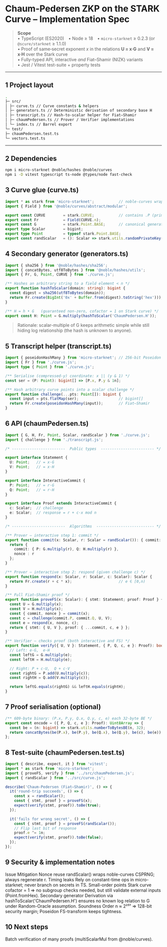 # Chaum-Pedersen ZKP on the STARK Curve – **Implementation Spec**

> **Scope**  
> • TypeScript (ES2020) • Node ≥ 18 • `micro-starknet` ≥ 0.2.3 (or `@scure/starknet` ≥ 1.1.0)  
> • Proof of same‐secret exponent *x* in the relations **U = x·G** and **V = x·H** over the Stark curve  
> • Fully-typed API, interactive *and* Fiat–Shamir (NIZK) variants  
> • Jest / Vitest test-suite + property tests

---

## 1  Project layout

```bash
.
├─ src/
│ ├─ curve.ts // Curve constants & helpers
│ ├─ generators.ts // Deterministic derivation of secondary base H
│ ├─ transcript.ts // Hash-to-scalar helper for Fiat–Shamir
│ ├─ chaumPedersen.ts // Prover / Verifier implementations
│ └─ index.ts // Barrel export
└─ test/
├─ chaumPedersen.test.ts
└─ vectors.test.ts
```

---

## 2  Dependencies

```bash
npm i micro-starknet @noble/hashes @noble/curves
npm i -D vitest typescript ts-node @types/node fast-check
```
## 3 Curve glue (curve.ts)
```ts
import * as stark from 'micro-starknet';           // noble-curves wrapper :contentReference[oaicite:0]{index=0}
import { Field } from '@noble/curves/abstract/modular';

export const CURVE        = stark.CURVE;           // contains .P (prime) & .n (order)
export const Fr           = Field(CURVE.n);
export const G            = stark.Point.BASE;      // canonical generator
export type Scalar        = bigint;
export type Point         = typeof stark.Point.BASE;
export const randScalar   = (): Scalar => stark.utils.randomPrivateKey(); // 1 ≤ k < n
```

## 4 Secondary generator (generators.ts)
```ts
import { sha256 } from '@noble/hashes/sha256';
import { concatBytes, utf8ToBytes } from '@noble/hashes/utils';
import { Fr, G, Point, CURVE } from './curve.js';

/** Hashes an arbitrary string to a field element < n */
export function hashToScalar(domain: string): bigint {
  const digest = sha256(utf8ToBytes(domain));
  return Fr.create(BigInt('0x' + Buffer.from(digest).toString('hex')));
}

/** H = h • G   (guaranteed non-zero, cofactor = 1 on Stark curve) */
export const H: Point = G.multiply(hashToScalar('ChaumPedersen.H'));
```
>Rationale: scalar-multiple of G keeps arithmetic simple while still hiding log relationship (the hash is unknown to anyone).

## 5 Transcript helper (transcript.ts)
```ts
import { poseidonHashMany } from 'micro-starknet'; // 256-bit Poseidon is already shipped
import { Fr } from './curve.js';
import type { Point } from './curve.js';

/** Serialise (compressed-y) coordinate: x || (y & 1) */
const ser = (P: Point): bigint[] => [P.x, P.y & 1n];

/** Hash arbitrary curve points into a scalar challenge */
export function challenge(...pts: Point[]): bigint {
  const input = pts.flatMap(ser);                  // bigint[]
  return Fr.create(poseidonHashMany(input));       // Fiat–Shamir
}
```

## 6 API (chaumPedersen.ts)
```ts
import { G, H, Fr, Point, Scalar, randScalar } from './curve.js';
import { challenge } from './transcript.js';

/* ------------------------  Public types  ------------------------ */

export interface Statement {
  U: Point;   // = x·G
  V: Point;   // = x·H
}

export interface InteractiveCommit {
  P: Point;   // = r·G
  Q: Point;   // = r·H
}

export interface Proof extends InteractiveCommit {
  c: Scalar;  // challenge
  e: Scalar;  // response = r + c·x mod n
}

/* ------------------------  Algorithms  -------------------------- */

/** Prover – interactive step 1: commit */
export function commit(x: Scalar, r: Scalar = randScalar()): { commit: InteractiveCommit; nonce: Scalar } {
  return { 
    commit: { P: G.multiply(r), Q: H.multiply(r) },
    nonce : r
  };
}

/** Prover – interactive step 2: respond (given challenge c) */
export function respond(x: Scalar, r: Scalar, c: Scalar): Scalar {
  return Fr.create(r + c * x);                     // e ∈ [0,n)
}

/** Full Fiat–Shamir proof */
export function proveFS(x: Scalar): { stmt: Statement; proof: Proof } {
  const U = G.multiply(x);
  const V = H.multiply(x);
  const { commit, nonce } = commit(x);
  const c = challenge(commit.P, commit.Q, U, V);
  const e = respond(x, nonce, c);
  return { stmt: { U, V }, proof: { ...commit, c, e } };
}

/** Verifier – checks proof (both interactive and FS) */
export function verify({ U, V }: Statement, { P, Q, c, e }: Proof): boolean {
  // Left: e·G,  e·H
  const leftG = G.multiply(e);
  const leftH = H.multiply(e);

  // Right: P + c·U,  Q + c·V
  const rightG = P.add(U.multiply(c));
  const rightH = Q.add(V.multiply(c));

  return leftG.equals(rightG) && leftH.equals(rightH);
}
```

## 7 Proof serialisation (optional)
```ts
/** 609-byte binary: (P.x, P.y, Q.x, Q.y, c, e) each 32-byte BE */
export const encode = ({ P, Q, c, e }: Proof): Uint8Array => {
  const be = (n: bigint) => stark.utils.numberToBytesBE(n, 32);
  return concatBytes(be(P.x), be(P.y), be(Q.x), be(Q.y), be(c), be(e));
};
```

## 8 Test-suite (chaumPedersen.test.ts)
```ts
import { describe, expect, it } from 'vitest';
import * as stark from 'micro-starknet';
import { proveFS, verify } from '../src/chaumPedersen.js';
import { randScalar } from '../src/curve.js';

describe('Chaum-Pedersen (Fiat–Shamir)', () => {
  it('round-trip succeeds', () => {
    const x = randScalar();
    const { stmt, proof } = proveFS(x);
    expect(verify(stmt, proof)).toBe(true);
  });

  it('fails for wrong secret', () => {
    const { stmt, proof } = proveFS(randScalar());
    // Flip last bit of response
    proof.e ^= 1n;
    expect(verify(stmt, proof)).toBe(false);
  });
});
```

## 9 Security & implementation notes
Issue	Mitigation
Nonce reuse	randScalar() wraps noble-curves CSPRNG; always regenerate r.
Timing leaks	Rely on constant-time ops in micro-starknet; never branch on secrets in TS.
Small-order points	Stark curve cofactor = 1 ⇒ no subgroup checks needed, but still validate external inputs (Point.fromHex).
Secondary generator	Derivation via hashToScalar('ChaumPedersen.H') ensures no known log relation to G under Random-Oracle assumption.
Soundness	Order n ≈ 2²⁵¹ ⇒ 128-bit security margin; Poseidon FS-transform keeps tightness.

## 10 Next steps
Batch verification of many proofs (multiScalarMul from @noble/curves).